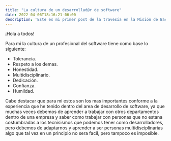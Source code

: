 ```yaml
---
title: "La cultura de un desarrollad@r de software"
date: 2022-04-06T18:16:21-06:00
description: 'Este es mi primer post de la travesía en la Misión de Backend con Node JS de Launch X.'
---
```


¡Hola a todos!

Para mi la cultura de un profesional del software tiene como base lo siguiente:

- Tolerancia.
- Respeto a los demas.
- Honestidad.
- Multidisciplinario.
- Dedicación.
- Confianza.
- Humildad.


Cabe destacar que para mi estos son los mas importantes conforme a la experiencia que he tenido dentro del area
de desarrollo de software, ya que muchas veces debemos de aprender a trabajar con otros departamentos dentro de
una empresa y saber como trabajar con personas que no estana costumbradas a los tecnisismos que podemos tener
como desarrolladores, pero debemos de adaptarnos y aprender a ser personas multidisciplinarias algo que tal vez
en un principio no sera facil, pero tampoco es imposible.


